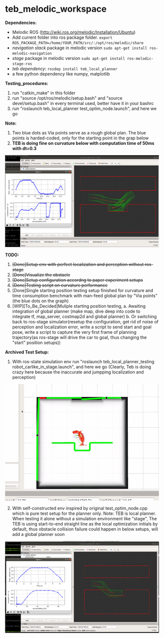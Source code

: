 # teb_melodic_workspace

**Dependencies:**

 * Melodic ROS (http://wiki.ros.org/melodic/Installation/Ubuntu)
 * Add current folder into ros package folder. `export ROS_PACKAGE_PATH=/home/YOUR_PATH/src/:/opt/ros/melodic/share`
 * *navigation stack* package in melodic version `sudo apt-get install ros-melodic-navigation`
 * *stage* package in melodic version `sudo apt-get install ros-melodic-stage-ros`
 * *teb dependency*:  `rosdep install teb_local_planner`
 * a few python dependency like numpy, matplotlib

**Testing_procedures:**
1. run "catkin_make" in this folder
2. run "source /opt/ros/melodic/setup.bash" and "source devel/setup.bash" in every terminal used, better have it in your bashrc
3. run "roslaunch teb_local_planner test_optim_node.launch", and here we go

**Note:**
1. Two blue dots as Via points serve as a rough global plan. The blue points is harded-coded, only for the starting point in the grap below
2. **TEB is doing fine on curvature below with computation time of 50ms with dt=0.3**

![](results/0_0_3_setup.png)

**TODO:**
1. ~~[Done]Setup env with perfect localization and perception without ros-stage~~
2. ~~[Done]Visualize the obstacle~~
3. ~~[Done]Setup configuration accordng to paper experiment setups~~
4. ~~[Done]Testing script on curvature performance~~
5. [Done]Single starting position testing setup finished for curvature and time consumption benchmark with man-feed global plan by "Via points"(the blue dots on the graph)
6. [WIP][To_Be_Decided]Muliple starting position testing,
    a. Awaiting integration of global planner (make map, dive deep into code to integrate tf, map_server, costmap2d and global planner)
    b. Or switching back to ros-stage simulator(resetup the configuration, get rid of noise of perception and localization error, write a script to send start and goal pose, write a script to capture the very first frame of planning trajectory(as ros-stage will drive the car to goal, thus changing the "start" position setups))

**Archived Test Setup:**
1. With ros-state simulation env run "roslaunch teb_local_planner_testing robot_carlike_in_stage.launch", and here we go (Clearly, Teb is doing crazy here because the inaccurate and jumpping localization and perception)

![](results/0_0_1_setup.gif)

2. With self-constructed env inspired by original test_optim_node.cpp which is pure test setup for the planner only.
Note: TEB is local planner. When testing it alone without a simulation environment like "stage", The TEB is using start-to-end straight line as the local optimization initials by default, thus obstacle collision failure could happen in below setups, will add a global planner soon

![](results/0_0_2_setup.png)
